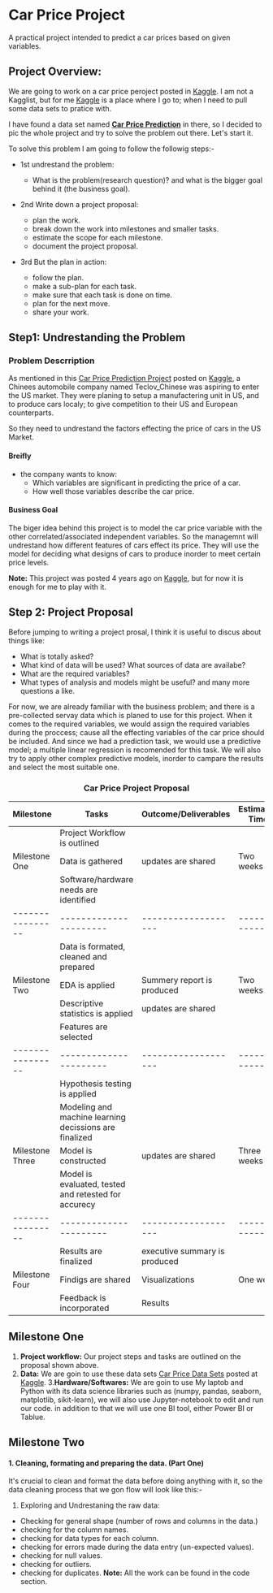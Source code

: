 # Car Price Project
A practical project intended to predict a car prices based on given variables.
## **Project Overview:**
We are going to work on a car price peroject posted in [Kaggle](https://www.kaggle.com/). I am not a Kagglist, but for me [Kaggle](https://www.kaggle.com/) is a place where I go to; when I need to pull some data sets to pratice with. 

I have found a data set named  [**Car Price Prediction**](https://www.kaggle.com/datasets/hellbuoy/car-price-prediction) in there, so I decided to pic the whole project and try to solve the problem out there. Let's start it.

To solve this problem I am going to follow the followig steps:-
 - 1st undrestand the problem:
   - What is the problem(research question)? and what is the bigger goal behind it (the business goal).
   
 - 2nd Write down a project proposal:
   - plan the work.
   - break down the work into milestones and smaller tasks.
   - estimate the scope for each milestone.
   - document the project proposal.
   
 - 3rd But the plan in action:
   - follow the plan.
   - make a sub-plan for each task.
   - make sure that each task is done on time.
   - plan for the next move.
   - share your work.

## Step1:  Undrestanding the Problem
###    Problem Descrription
As mentioned in this [Car Price Prediction Project](https://www.kaggle.com/datasets/hellbuoy/car-price-prediction) posted on [Kaggle](kaggle.com), a Chinees automobile company named Teclov_Chinese was aspiring to enter the US market. They were planing to setup a manufactering unit in US, and to produce cars localy; to give competition to their US and European counterparts.

So they need to undrestand the factors effecting the price of cars in the US Market. 

####         Breifly
- the company wants to know:
  - Which variables are significant in  predicting the price of a car.
  - How well those variables describe the car price.


#### Business Goal
The biger idea behind this project is to model the car price variable with the other correlated/associated independent variables. So the managemnt will undrestand how different features of cars effect its price. They will use the model for deciding what designs of cars to produce inorder to meet certain price levels.

**Note:** This project was posted 4 years ago on [Kaggle](kaggle.com), but for now it is enough for me to play with it.

## Step 2: Project Proposal

Before jumping to writing a project prosal, I think it is useful to discus about things like:
 - What is totally asked?
 - What kind of data will be used? What sources of data are availabe?
 - What are the required variables? 
 - What types of analysis and models might be useful? and many more questions a like.
 
For now, we are already familiar with the business problem; and there is a pre-collected servay data which is planed to use for this project. When it comes to the required variables, we would assign the required variables during the proccess; cause all the effecting variables of the car price should be included. And since we had a prediction task, we would use a predictive model; a multiple linear regression is recomended for this task. We will also try to apply other complex predictive models, inorder to campare the results and select the most suitable one.


### <center>Car Price Project Proposal </center>

|Milestone|Tasks|Outcome/Deliverables|Estimated Time|
|---------|----|---------------------|--------------|
|  |Project Workflow is outlined|||
|  Milestone One |Data is gathered| updates are shared | Two weeks |  |
|| Software/hardware needs are identified| |  | 
|----------------|----------------------|-------------------|------------|
|  | Data is formated, cleaned and prepared|  |   |
|Milestone Two| EDA is applied| Summery report is produced| Two weeks|
|  | Descriptive statistics is applied| updates are shared| |
|   | Features are selected| |  |
|----------------|----------------------|-------------------|------------|
|  |Hypothesis testing is applied|  |  |
|  |Modeling and machine learning decissions are finalized| | |
|Milestone Three| Model is constructed| updates are shared|Three weeks|
|  | Model is evaluated, tested and retested for accurecy| | |
|----------------|----------------------|-------------------|------------|
|  |Results are finalized| executive summary is produced |  | |
|Milestone Four| Findigs are shared| Visualizations|One week|
|   |Feedback is incorporated| Results|  |


## Milestone One
1. __Project workflow:__ Our project steps and tasks are outlined on the proposal shown above.
2. __Data:__ We are goin to use these data sets [Car Price Data Sets](https://www.kaggle.com/datasets/hellbuoy/car-price-prediction) posted at [Kaggle](https://www.kaggle.com).
3.__Hardware/Softwares:__ We are goin to use My laptob and Python with its data science libraries such as (numpy, pandas, seaborn, matplotlib, sikit-learn), we will also use Jupyter-notebook to edit and run our code. in addition to that we will use one BI tool, either Power BI or Tablue.

## Milestone Two

#### 1. Cleaning, formating and preparing the data. (Part One)
It's crucial to clean and format the data before doing anything with it, so the data cleaning process that we gon flow will look like this:-

 1. Exploring and Undrestaning the raw data:
  * Checking for general shape (number of rows and columns in the data.)
  * checking for the column names.
  * checking for data types for each column.
  * checking for errors made during the data entry (un-expected values).
  * checking for null values.
  * checking for outliers.
  * checking for duplicates.
**Note:** All the work can be found in the code section.
